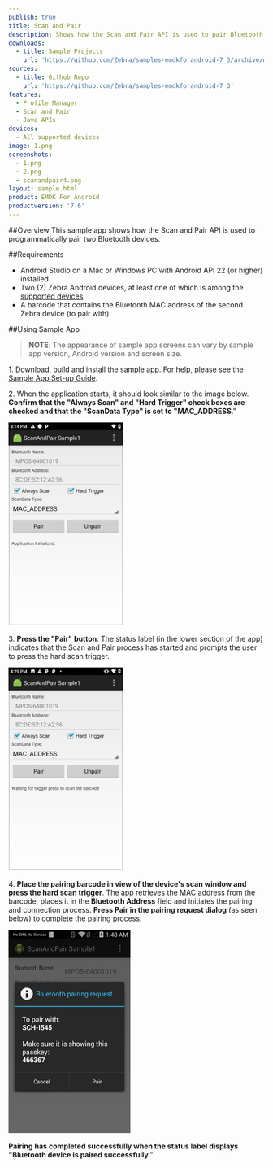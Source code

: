 ```yaml
---
publish: true
title: Scan and Pair
description: Shows how the Scan and Pair API is used to pair Bluetooth devices programmatically.
downloads:
  - title: Sample Projects
    url: 'https://github.com/Zebra/samples-emdkforandroid-7_3/archive/master.zip'
sources:
  - title: Github Repo
    url: 'https://github.com/Zebra/samples-emdkforandroid-7_3'
features:
  - Profile Manager
  - Scan and Pair
  - Java APIs
devices:
  - All supported devices
image: 1.png
screenshots:
  - 1.png
  - 2.png
  - scanandpair4.png
layout: sample.html
product: EMDK For Android
productversion: '7.6'
---
```


##Overview
This sample app shows how the Scan and Pair API is used to programmatically pair two Bluetooth devices.

##Requirements
* Android Studio on a Mac or Windows PC with Android API 22 (or higher) installed
* Two (2) Zebra Android devices, at least one of which is among the [supported devices](../../guide/about/#supporteddevices)
* A barcode that contains the Bluetooth MAC address of the second Zebra device (to pair with)

##Using Sample App

>**NOTE**: The appearance of sample app screens can vary by sample app version, Android version and screen size.

&#49;. Download, build and install the sample app. For help, please see the [Sample App Set-up Guide](/emdk-for-android/7-6/guide/emdksamples_androidstudio). 

&#50;. When the application starts, it should look similar to the image below. **Confirm that the "Always Scan" and "Hard Trigger" check boxes are checked and that the "ScanData Type" is set to "MAC_ADDRESS**."

<!--   ![img](scanandpair1.png)  
 -->   
  <img alt="image" style="height:400px" src="1.png"/>

&#51;. **Press the "Pair" button**. The status label (in the lower section of the app) indicates that the Scan and Pair process has started and prompts the user to press the hard scan trigger.

<!--   ![img](scanandpair3.png)   
 -->
  <img alt="image" style="height:400px" src="2.png"/>

&#52;. **Place the pairing barcode in view of the device's scan window and press the hard scan trigger**. The app retrieves the MAC address from the barcode, places it in the **Bluetooth Address** field and initiates the pairing and connection process. **Press Pair in the pairing request dialog** (as seen below) to complete the pairing process. 

<!--   ![img](scanandpair4.png) 
 -->  <img alt="image" style="height:400px" src="scanandpair4.png"/>

**Pairing has completed successfully when the status label displays "Bluetooth device is paired successfully**."
